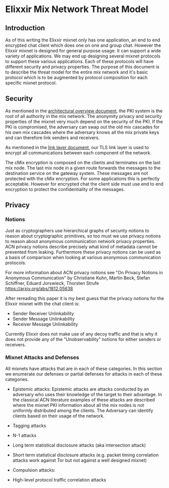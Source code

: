 
# Elixxir Mix Network Threat Model

## Introduction

As of this writing the Elixxir mixnet only has one application, an end
to end encrypted chat client which does one on one and group chat.
However the Elixxir mixnet is designed for general purpose usage. It can
support a wide variety of applications. We may end up designing
several mixnet protocols to support these various applications. Each
of these protocols will have different security and privacy
properties. The purpose of this document is to describe the threat
model for the entire mix network and it's basic protocol which is
to be augmented by protocol composition for each specific mixnet protocol.

## Security

As mentioned in the [architectural overview document](architecture.md), the PKI
system is the root of all authority in the mix network. The anonymity privacy
and security properties of the mixnet very much depend on the security of the PKI.
If the PKi is compromised, the adversary can swap out the old mix cascades for his
own mix cascades where the adversary knows all the mix private keys and can
therefore link senders and receivers. 

As mentioned in the [link layer document](link_layer.md), our TLS link layer is
used to encrypt all communications between each component of the network.

The cMix encryption is composed on the clients and terminates on the last mix node.
The last mix node in a given route forwards the messages to the destination service on
the gateway system. These messages are not protected with the cMix encryption. For some
applications this is perfectly acceptable. However for encrypted chat the client side
must use end to end encryption to protect the confidentiality of the messages.

## Privacy

### Notions

Just as cryptographers use hierarchical graphs of security notions to reason
about cryptographic primitives, so too must we use privacy notions to reason
about anonymous communication network privacy properties. ACN privacy notions
describe precisely what kind of metadata cannot be prevented from leaking.
Furthermore these privacy notions can be used as a basis of comparison when
looking at various anonymous communication protocols.

For more information about ACN privacy notions see "On Privacy Notions
in Anonymous Communication" by Christiane Kuhn, Martin Beck, Stefan
Schiffner, Eduard Jorswieck, Thorsten Strufe
https://arxiv.org/abs/1812.05638

After rereading this paper it is my best guess that the privacy notions
for the Elixxir mixnet with the chat client is:

 - Sender Receiver Unlinkability
 - Sender Message Unlinkability
 - Receiver Message Unlinkability

Currently Elixxir does not make use of any decoy traffic and that
is why it does not provide any of the "Unobservability" notions
for either senders or receivers.

### Mixnet Attacks and Defenses

All mixnets have attacks that are in each of these categories. In this
section we enumerate our defenses or partial defenses for attacks
in each of these categories.

 - Epistemic attacks: Epistemic attacks are attacks conducted by an adversary who uses their knowledge of the target to their advantage. In the classical ACN literature examples of these attacks are described where the mixnet PKI information about all the mix nodes is not uniformly distributed among the clients. The Adversary can identify clients based on their usage of the network.

 - Tagging attacks

 - N-1 attacks
 - Long term statistical disclosure attacks (aka intersection attack)
 - Short term statistical disclosure attacks (e.g. packet timing correlation attacks work against Tor but not against a well designed mixnet)

 - Compulsion attacks: 

 - High-level protocol traffic correlation attacks
